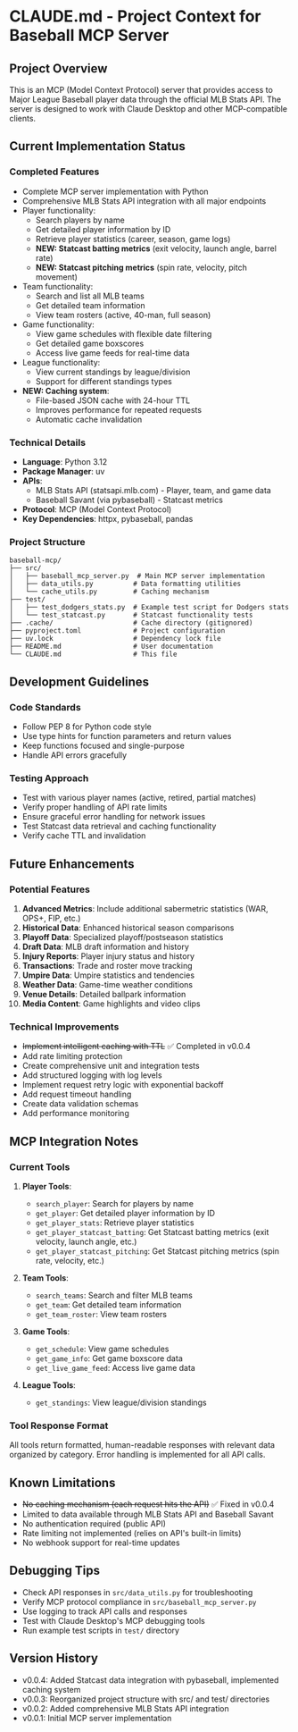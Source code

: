 # CLAUDE.md - Project Context for Baseball MCP Server

## Project Overview

This is an MCP (Model Context Protocol) server that provides access to Major League Baseball player data through the official MLB Stats API. The server is designed to work with Claude Desktop and other MCP-compatible clients.

## Current Implementation Status

### Completed Features
- Complete MCP server implementation with Python
- Comprehensive MLB Stats API integration with all major endpoints
- Player functionality:
  - Search players by name
  - Get detailed player information by ID
  - Retrieve player statistics (career, season, game logs)
  - **NEW: Statcast batting metrics** (exit velocity, launch angle, barrel rate)
  - **NEW: Statcast pitching metrics** (spin rate, velocity, pitch movement)
- Team functionality:
  - Search and list all MLB teams
  - Get detailed team information
  - View team rosters (active, 40-man, full season)
- Game functionality:
  - View game schedules with flexible date filtering
  - Get detailed game boxscores
  - Access live game feeds for real-time data
- League functionality:
  - View current standings by league/division
  - Support for different standings types
- **NEW: Caching system**:
  - File-based JSON cache with 24-hour TTL
  - Improves performance for repeated requests
  - Automatic cache invalidation

### Technical Details
- **Language**: Python 3.12
- **Package Manager**: uv
- **APIs**: 
  - MLB Stats API (statsapi.mlb.com) - Player, team, and game data
  - Baseball Savant (via pybaseball) - Statcast metrics
- **Protocol**: MCP (Model Context Protocol)
- **Key Dependencies**: httpx, pybaseball, pandas

### Project Structure
```
baseball-mcp/
├── src/
│   ├── baseball_mcp_server.py  # Main MCP server implementation
│   ├── data_utils.py          # Data formatting utilities
│   └── cache_utils.py         # Caching mechanism
├── test/
│   ├── test_dodgers_stats.py  # Example test script for Dodgers stats
│   └── test_statcast.py       # Statcast functionality tests
├── .cache/                    # Cache directory (gitignored)
├── pyproject.toml             # Project configuration
├── uv.lock                    # Dependency lock file
├── README.md                  # User documentation
└── CLAUDE.md                  # This file
```

## Development Guidelines

### Code Standards
- Follow PEP 8 for Python code style
- Use type hints for function parameters and return values
- Keep functions focused and single-purpose
- Handle API errors gracefully

### Testing Approach
- Test with various player names (active, retired, partial matches)
- Verify proper handling of API rate limits
- Ensure graceful error handling for network issues
- Test Statcast data retrieval and caching functionality
- Verify cache TTL and invalidation

## Future Enhancements

### Potential Features
1. **Advanced Metrics**: Include additional sabermetric statistics (WAR, OPS+, FIP, etc.)
2. **Historical Data**: Enhanced historical season comparisons
3. **Playoff Data**: Specialized playoff/postseason statistics
4. **Draft Data**: MLB draft information and history
5. **Injury Reports**: Player injury status and history
6. **Transactions**: Trade and roster move tracking
7. **Umpire Data**: Umpire statistics and tendencies
8. **Weather Data**: Game-time weather conditions
9. **Venue Details**: Detailed ballpark information
10. **Media Content**: Game highlights and video clips

### Technical Improvements
- ~~Implement intelligent caching with TTL~~ ✅ Completed in v0.0.4
- Add rate limiting protection
- Create comprehensive unit and integration tests
- Add structured logging with log levels
- Implement request retry logic with exponential backoff
- Add request timeout handling
- Create data validation schemas
- Add performance monitoring

## MCP Integration Notes

### Current Tools
1. **Player Tools**:
   - `search_player`: Search for players by name
   - `get_player`: Get detailed player information by ID
   - `get_player_stats`: Retrieve player statistics
   - `get_player_statcast_batting`: Get Statcast batting metrics (exit velocity, launch angle, etc.)
   - `get_player_statcast_pitching`: Get Statcast pitching metrics (spin rate, velocity, etc.)

2. **Team Tools**:
   - `search_teams`: Search and filter MLB teams
   - `get_team`: Get detailed team information
   - `get_team_roster`: View team rosters

3. **Game Tools**:
   - `get_schedule`: View game schedules
   - `get_game_info`: Get game boxscore data
   - `get_live_game_feed`: Access live game data

4. **League Tools**:
   - `get_standings`: View league/division standings

### Tool Response Format
All tools return formatted, human-readable responses with relevant data organized by category. Error handling is implemented for all API calls.

## Known Limitations
- ~~No caching mechanism (each request hits the API)~~ ✅ Fixed in v0.0.4
- Limited to data available through MLB Stats API and Baseball Savant
- No authentication required (public API)
- Rate limiting not implemented (relies on API's built-in limits)
- No webhook support for real-time updates

## Debugging Tips
- Check API responses in `src/data_utils.py` for troubleshooting
- Verify MCP protocol compliance in `src/baseball_mcp_server.py`
- Use logging to track API calls and responses
- Test with Claude Desktop's MCP debugging tools
- Run example test scripts in `test/` directory

## Version History
- v0.0.4: Added Statcast data integration with pybaseball, implemented caching system
- v0.0.3: Reorganized project structure with src/ and test/ directories
- v0.0.2: Added comprehensive MLB Stats API integration
- v0.0.1: Initial MCP server implementation